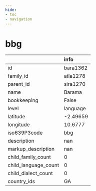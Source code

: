 ```yaml
---
hide:
- toc
- navigation
---
```

# bbg
|                      | info     |
|:---------------------|:---------|
| id                   | bara1362 |
| family_id            | atla1278 |
| parent_id            | sira1270 |
| name                 | Barama   |
| bookkeeping          | False    |
| level                | language |
| latitude             | -2.49659 |
| longitude            | 10.6777  |
| iso639P3code         | bbg      |
| description          | nan      |
| markup_description   | nan      |
| child_family_count   | 0        |
| child_language_count | 0        |
| child_dialect_count  | 0        |
| country_ids          | GA       |